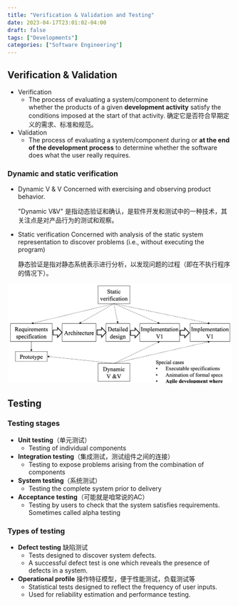 ```yaml
---
title: "Verification & Validation and Testing"
date: 2023-04-17T23:01:02-04:00
draft: false
tags: ["Developments"]
categories: ["Software Engineering"]
---
```


## Verification & Validation

- Verification
  - The process of evaluating a system/component to determine whether the products of a given **development activity** satisfy the conditions imposed at the start of that activity. 确定它是否符合早期定义的需求、标准和规范。
- Validation
  - The process of evaluating a system/component during or **at the end of the development process** to determine whether the software does what the user really requires.

### Dynamic and static verification
- Dynamic V & V Concerned with exercising and observing product behavior.
    
    "Dynamic V&V" 是指动态验证和确认，是软件开发和测试中的一种技术，其关注点是对产品行为的测试和观察。
- Static verification Concerned with analysis of the static system representation to discover problems (i.e., without executing the program)

    静态验证是指对静态系统表示进行分析，以发现问题的过程（即在不执行程序的情况下）。

![20230417234323](https://raw.githubusercontent.com/LCL717/images/main/images/20230417234323.png)

## Testing

### Testing stages

- **Unit testing**（单元测试）
  + Testing of individual components
- **Integration testing**（集成测试，测试组件之间的连接）
  + Testing to expose problems arising from the combination of components
- **System testing**（系统测试）
  + Testing the complete system prior to delivery
- **Acceptance testing**（可能就是咱常说的AC）
  + Testing by users to check that the system satisfies requirements. Sometimes called alpha testing

### Types of testing

- **Defect testing** 缺陷测试
  - Tests designed to discover system defects.
  - A successful defect test is one which reveals the presence of defects in a system.
- **Operational profile** 操作特征模型，便于性能测试，负载测试等
  - Statistical tests designed to reflect the frequency of user inputs.
  - Used for reliability estimation and performance testing.